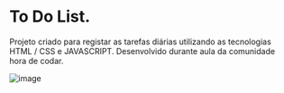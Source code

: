 # To Do List.
Projeto criado para registar as tarefas diárias utilizando as tecnologias HTML / CSS e JAVASCRIPT. Desenvolvido durante aula da comunidade hora de codar.



![image](https://user-images.githubusercontent.com/115021378/221698763-492cd37a-0ddb-4e8d-ba4d-910424dba8fc.png)
